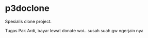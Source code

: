 # p3doclone
Spesialis clone project.

Tugas Pak Ardi, bayar lewat donate woi.. susah suah gw ngerjain nya
